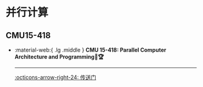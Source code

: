 # 并行计算

## CMU15-418 

<div class="grid cards" markdown>

-  :material-web:{ .lg .middle } __CMU 15-418: Parallel Computer Architecture and Programming🎯🏆__

    ---

    [:octicons-arrow-right-24: <a href="http://15418.courses.cs.cmu.edu/spring2016/" target="_blank"> 传送门 </a>](#)

</div>